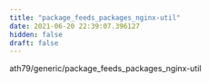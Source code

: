 ```yaml
---
title: "package_feeds_packages_nginx-util"
date: 2021-06-20 22:39:07.396127
hidden: false
draft: false
---
```


ath79/generic/package_feeds_packages_nginx-util

